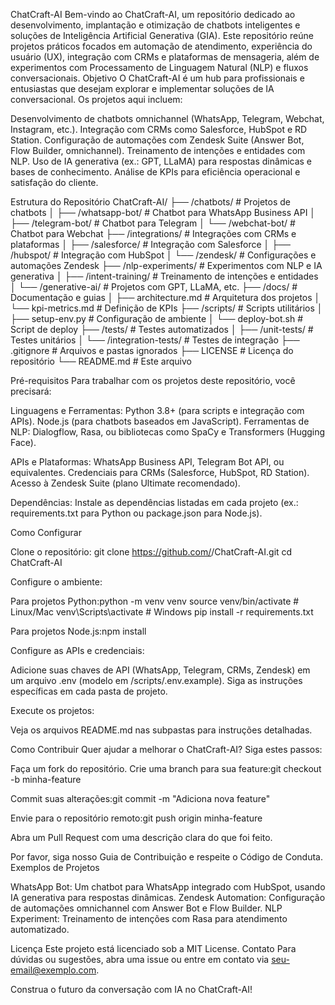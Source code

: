 ChatCraft-AI
Bem-vindo ao ChatCraft-AI, um repositório dedicado ao desenvolvimento, implantação e otimização de chatbots inteligentes e soluções de Inteligência Artificial Generativa (GIA). Este repositório reúne projetos práticos focados em automação de atendimento, experiência do usuário (UX), integração com CRMs e plataformas de mensageria, além de experimentos com Processamento de Linguagem Natural (NLP) e fluxos conversacionais.
Objetivo
O ChatCraft-AI é um hub para profissionais e entusiastas que desejam explorar e implementar soluções de IA conversacional. Os projetos aqui incluem:

Desenvolvimento de chatbots omnichannel (WhatsApp, Telegram, Webchat, Instagram, etc.).
Integração com CRMs como Salesforce, HubSpot e RD Station.
Configuração de automações com Zendesk Suite (Answer Bot, Flow Builder, omnichannel).
Treinamento de intenções e entidades com NLP.
Uso de IA generativa (ex.: GPT, LLaMA) para respostas dinâmicas e bases de conhecimento.
Análise de KPIs para eficiência operacional e satisfação do cliente.

Estrutura do Repositório
ChatCraft-AI/
├── /chatbots/                    # Projetos de chatbots
│   ├── /whatsapp-bot/            # Chatbot para WhatsApp Business API
│   ├── /telegram-bot/            # Chatbot para Telegram
│   └── /webchat-bot/             # Chatbot para Webchat
├── /integrations/                # Integrações com CRMs e plataformas
│   ├── /salesforce/              # Integração com Salesforce
│   ├── /hubspot/                 # Integração com HubSpot
│   └── /zendesk/                 # Configurações e automações Zendesk
├── /nlp-experiments/             # Experimentos com NLP e IA generativa
│   ├── /intent-training/         # Treinamento de intenções e entidades
│   └── /generative-ai/           # Projetos com GPT, LLaMA, etc.
├── /docs/                        # Documentação e guias
│   ├── architecture.md           # Arquitetura dos projetos
│   └── kpi-metrics.md            # Definição de KPIs
├── /scripts/                     # Scripts utilitários
│   ├── setup-env.py              # Configuração de ambiente
│   └── deploy-bot.sh             # Script de deploy
├── /tests/                       # Testes automatizados
│   ├── /unit-tests/              # Testes unitários
│   └── /integration-tests/       # Testes de integração
├── .gitignore                    # Arquivos e pastas ignorados
├── LICENSE                       # Licença do repositório
└── README.md                     # Este arquivo

Pré-requisitos
Para trabalhar com os projetos deste repositório, você precisará:

Linguagens e Ferramentas:
Python 3.8+ (para scripts e integração com APIs).
Node.js (para chatbots baseados em JavaScript).
Ferramentas de NLP: Dialogflow, Rasa, ou bibliotecas como SpaCy e Transformers (Hugging Face).


APIs e Plataformas:
WhatsApp Business API, Telegram Bot API, ou equivalentes.
Credenciais para CRMs (Salesforce, HubSpot, RD Station).
Acesso à Zendesk Suite (plano Ultimate recomendado).


Dependências:
Instale as dependências listadas em cada projeto (ex.: requirements.txt para Python ou package.json para Node.js).



Como Configurar

Clone o repositório:
git clone https://github.com/<seu-usuario>/ChatCraft-AI.git
cd ChatCraft-AI


Configure o ambiente:

Para projetos Python:python -m venv venv
source venv/bin/activate  # Linux/Mac
venv\Scripts\activate     # Windows
pip install -r requirements.txt


Para projetos Node.js:npm install




Configure as APIs e credenciais:

Adicione suas chaves de API (WhatsApp, Telegram, CRMs, Zendesk) em um arquivo .env (modelo em /scripts/.env.example).
Siga as instruções específicas em cada pasta de projeto.


Execute os projetos:

Veja os arquivos README.md nas subpastas para instruções detalhadas.



Como Contribuir
Quer ajudar a melhorar o ChatCraft-AI? Siga estes passos:

Faça um fork do repositório.
Crie uma branch para sua feature:git checkout -b minha-feature


Commit suas alterações:git commit -m "Adiciona nova feature"


Envie para o repositório remoto:git push origin minha-feature


Abra um Pull Request com uma descrição clara do que foi feito.

Por favor, siga nosso Guia de Contribuição e respeite o Código de Conduta.
Exemplos de Projetos

WhatsApp Bot: Um chatbot para WhatsApp integrado com HubSpot, usando IA generativa para respostas dinâmicas.
Zendesk Automation: Configuração de automações omnichannel com Answer Bot e Flow Builder.
NLP Experiment: Treinamento de intenções com Rasa para atendimento automatizado.

Licença
Este projeto está licenciado sob a MIT License.
Contato
Para dúvidas ou sugestões, abra uma issue ou entre em contato via seu-email@exemplo.com.

Construa o futuro da conversação com IA no ChatCraft-AI!

